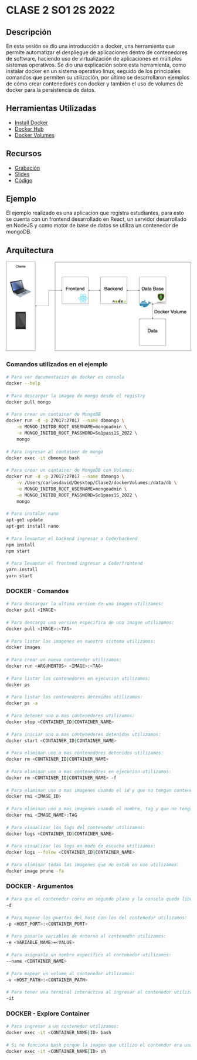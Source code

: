 # CLASE 2 SO1 2S 2022
## Descripción
En esta sesión se dio una introducción a docker, una herramienta que permite automatizar el despliegue de aplicaciones dentro de contenedores de software, haciendo uso de virtualización de aplicaciones en múltiples sistemas operativos. Se dio una explicación sobre esta herramienta, como instalar docker en un sistema operativo linux, seguido de los principales comandos que permiten su utilización, por último se desarrollaron ejemplos de cómo crear contenedores con docker y también el uso de volumes de docker para la persistencia de datos.

## Herramientas Utilizadas
- [ Install Docker ](https://docs.docker.com/get-docker/)
- [ Docker Hub ](https://hub.docker.com/)
- [ Docker Volumes ](https://docs.docker.com/storage/volumes/)

## Recursos
- [ Grabación ](https://youtu.be/j_-9HH_2vC8)
- [ Slides ](/Slides)
- [ Código ](/Code)

## Ejemplo
El ejemplo realizado es una aplicacion que registra estudiantes, para esto se cuenta con un frontend desarrollado en React, un servidor desarrollado en NodeJS y como motor de base de datos se utiliza un contenedor de mongoDB.

## Arquitectura 
![Alt text](Img/arquitectura.png)

### Comandos utilizados en el ejemplo
```sh
# Para ver documentacion de docker en consola
docker --help

# Para descargar la imagen de mongo desde el registry
docker pull mongo

# Para crear un container de MongoDB 
docker run -d -p 27017:27017 --name dbmongo \
    -e MONGO_INITDB_ROOT_USERNAME=mongoadmin \
    -e MONGO_INITDB_ROOT_PASSWORD=So1pass1S_2022 \
    mongo

# Para ingresar al container de mongo
docker exec -it dbmongo bash  

# Para crear un container de MongoDB con Volumes:
docker run -d -p 27017:27017 --name dbmongo \
    -v /Users/carlosdavid/Desktop/Clase2/dockerVolumes:/data/db \
    -e MONGO_INITDB_ROOT_USERNAME=mongoadmin \
    -e MONGO_INITDB_ROOT_PASSWORD=So1pass1S_2022 \
    mongo 

# Para instalar nano
apt-get update
apt-get install nano

# Para levantar el backend ingresar a Code/backend
npm install
npm start

# Para levantar el frontend ingresar a Code/frontend
yarn install
yarn start
```

### DOCKER - Comandos 
```sh
# Para descargar la ultima version de una imagen utilizamos:
docker pull <IMAGE>

# Para descarga una version especifica de una imagen utilizamos:
docker pull <IMAGE>:<TAG>

# Para listar las imagenes en nuestro sistema utilizamos:
docker images

# Para crear un nuevo contenedor utilizamos:
docker run <ARGUMENTOS> <IMAGE>:<TAG>

# Para listar los contenedores en ejecucion utilizamos: 
docker ps

# Para listar los contenedores detenidos utilizamos:
docker ps -a

# Para detener uno o mas contenedores utilizamos:
docker stop <CONTAINER_ID|CONTAINER_NAME> 

# Para iniciar uno o mas contenedores detenidos utilizamos:
docker start <CONTAINER_ID|CONTAINER_NAME> 

# Para eliminar uno o mas contenedores detenidos utilizamos:
docker rm <CONTAINER_ID|CONTAINER_NAME> 

# Para eliminar uno o mas contenedores en ejecucion utilizamos:
docker rm <CONTAINER_ID|CONTAINER_NAME> -f

# Para eliminar uno o mas imagenes usando el id y que no tengan contenedores en ejecucion asociados utilizamos:
docker rmi <IMAGE_ID>

# Para eliminar uno o mas imagenes usando el nombre, tag y que no tengan contenedores en ejecucion asociados utilizamos:
docker rmi <IMAGE_NAME>:TAG 

# Para visualizar los logs del contenedor utilizamos:
docker logs <CONTAINER_ID|CONTAINER_NAME>

# Para visualizar los logs en modo de escucha utilizamos:
docker logs --folow <CONTAINER_ID|CONTAINER_NAME>

# Para eliminar todas las imagenes que no estan en uso utilizamos:
docker image prune -fa
```

### DOCKER - Argumentos
```sh
# Para que el contenedor corra en segundo plano y la consola quede libre utilizamos: 
-d

# Para mapear los puertos del host con los del contenedor utilizamos:
-p <HOST_PORT>:<CONTAINER_PORT>

# Para pasarle variables de entorno al contenedor utilizamos:
-e <VARIABLE_NAME>=<VALUE>

# Para asignarle un nombre especifico al contenedor utilizamos:
--name <CONTAINER_NAME>

# Para mapear un volume al contenedor utilizamos:
-v <HOST_PATH>:<CONTAINER_PATH>

# Para tener una terminal interactiva al ingresar al contenedor utilizamos:
-it
```

### DOCKER - Explore Container
```sh
# Para ingresar a un contenedor utilizamos:
docker exec -it <CONTAINER_NAME|ID> bash

# Si no funciona bash porque la imagen que utilizo el contendor era una imagen base ligera utilizamos:
docker exec -it <CONTAINER_NAME|ID> sh
```